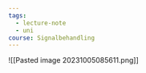 ```yaml
---
tags:
  - lecture-note
  - uni
course: Signalbehandling
---
```

![[Pasted image 20231005085611.png]]
